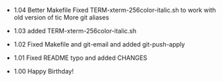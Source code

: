 * 1.04
    Better Makefile
    Fixed TERM-xterm-256color-italic.sh to work with old version of tic
    More git aliases

* 1.03
    added TERM-xterm-256color-italic.sh

* 1.02
    Fixed Makefile and git-email and added git-push-apply

* 1.01
    Fixed README typo and added CHANGES

* 1.00
    Happy Birthday!
